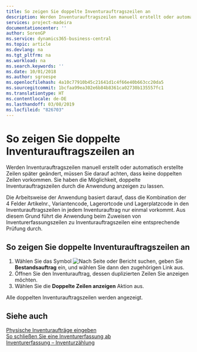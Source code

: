 ```yaml
---
title: So zeigen Sie doppelte Inventurauftragszeilen an
description: Werden Inventurauftragszeilen manuell erstellt oder automatisch erstellte Zeilen später geändert, müssen Sie darauf achten, dass keine doppelten Zeilen vorkommen. Sie haben die Möglichkeit, doppelte Inventurauftragszeilen durch die Anwendung anzeigen zu lassen.
services: project-madeira
documentationcenter: ''
author: SorenGP
ms.service: dynamics365-business-central
ms.topic: article
ms.devlang: na
ms.tgt_pltfrm: na
ms.workload: na
ms.search.keywords: ''
ms.date: 10/01/2018
ms.author: sgroespe
ms.openlocfilehash: 4a10c77910b45c21641d1c4f66e40b663cc20da5
ms.sourcegitcommit: 1bcfaa99ea302e6b84b8361ca02730b135557fc1
ms.translationtype: HT
ms.contentlocale: de-DE
ms.lasthandoff: 03/08/2019
ms.locfileid: "826703"
---
```

# <a name="view-duplicate-physical-inventory-order-lines"></a>So zeigen Sie doppelte Inventurauftragszeilen an
Werden Inventurauftragszeilen manuell erstellt oder automatisch erstellte Zeilen später geändert, müssen Sie darauf achten, dass keine doppelten Zeilen vorkommen. Sie haben die Möglichkeit, doppelte Inventurauftragszeilen durch die Anwendung anzeigen zu lassen.  

Die Arbeitsweise der Anwendung basiert darauf, dass die Kombination der 4 Felder  Artikelnr.,  Variantencode,  Lagerortcode und  Lagerplatzcode in den Inventurauftragszeilen in jedem Inventurauftrag nur einmal vorkommt. Aus diesem Grund führt die Anwendung beim Zuweisen von Inventurerfassungszeilen zu Inventurauftragszeilen eine entsprechende Prüfung durch.  

## <a name="to-view-duplicate-physical-inventory-order-lines"></a>So zeigen Sie doppelte Inventurauftragszeilen an  

1.  Wählen Sie das Symbol ![Nach Seite oder Bericht suchen](../../media/ui-search/search_small.png "Symbol „Nach Seite oder Bericht suchen”"), geben Sie **Bestandsauftrag** ein, und wählen Sie dann den zugehörigen Link aus.  
2.  Öffnen Sie den Inventurauftrag, dessen duplizierten Zeilen Sie anzeigen möchten.  
3.  Wählen Sie die **Doppelte Zeilen anzeigen** Aktion aus.  

Alle doppelten Inventurauftragszeilen werden angezeigt.  

## <a name="see-also"></a>Siehe auch  
 [Physische Inventuraufträge eingeben](how-to-enter-physical-inventory-orders.md)   
 [So schließen Sie eine Inventurerfassung ab](how-to-finish-a-physical-inventory-recording.md)   
 [Inventurerfassung – Inventurzählung](physical-inventory-recording-counting-physical-inventory.md)
